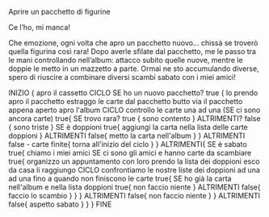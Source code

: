 Aprire un pacchetto di figurine

Ce l’ho, mi manca!

Che emozione, ogni volta che apro un pacchetto nuovo... chissà se troverò quella figurina così rara!
Dopo averle sfilate dal pacchetto, me le passo tra le mani controllando nell’album: attacco subito quelle nuove, mentre le doppie le metto in un mazzetto a parte. Ormai ne sto accumulando diverse, spero di riuscire a combinare diversi scambi sabato con i miei amici!


INIZIO {
    apro il cassetto
    CICLO SE ho un nuovo pacchetto? true {
        lo prendo
        apro il pacchetto
        estraggo le carte dal pacchetto
        butto via il pacchetto appena aperto
        apro l'album
        CICLO controllo le carte una ad una (SE ci sono ancora carte) true{
            SE trovo rara? true {
                sono contento
            }
            ALTRIMENTI? false {
                sono triste
            }
            SE è doppioni true{
                aggiungi la carta nella lista delle carte doppioni
            }
            ALTRIMENTI false{
                metto la carta nell'album
            }
        }
        ALTRIMENTI false - carte finite{
            torna all'inizio del ciclo
        }
    }
    ALTRIMENTI{
        SE è sabato true{
            chiamo i miei amici
            SE ci sono gli amici e hanno carte da scambiare true{
                organizzo un appuntamento con loro
                prendo la lista dei doppioni
                esco da casa
                li raggiungo
                CICLO confrontiamo le nostre liste dei doppioni ad una ad una fino a quando non finiscono le carte true{
                    SE ho già la carta nell'album e nella lista doppioni true{
                        non faccio niente
                    }
                    ALTRIMENTI false{
                        faccio lo scambio
                    }
                }
            }
            ALTRIMENTI false{
                non faccio niente
            }
        }
        ALTRIMENTI false{
            aspetto sabato
        }
    }
} FINE